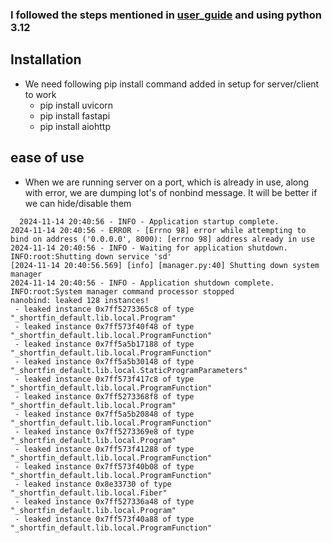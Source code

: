 ### I followed the steps mentioned in [user_guide](https://github.com/nod-ai/SHARK-Platform/blob/main/docs/user_guide.md) and using python 3.12


## Installation
- We need following pip install command added in setup for server/client to work
   - pip install uvicorn
   - pip install fastapi
   - pip install aiohttp

## ease of use

- When we are running server on a port, which is already in use, along with error, we are dumping lot's of nonbind message. It will be better if we can hide/disable them

```
  2024-11-14 20:40:56 - INFO - Application startup complete.
2024-11-14 20:40:56 - ERROR - [Errno 98] error while attempting to bind on address ('0.0.0.0', 8000): [errno 98] address already in use
2024-11-14 20:40:56 - INFO - Waiting for application shutdown.
INFO:root:Shutting down service 'sd'
[2024-11-14 20:40:56.569] [info] [manager.py:40] Shutting down system manager
2024-11-14 20:40:56 - INFO - Application shutdown complete.
INFO:root:System manager command processor stopped
nanobind: leaked 128 instances!
 - leaked instance 0x7ff5273365c8 of type "_shortfin_default.lib.local.Program"
 - leaked instance 0x7ff573f40f48 of type "_shortfin_default.lib.local.ProgramFunction"
 - leaked instance 0x7ff5a5b17188 of type "_shortfin_default.lib.local.ProgramFunction"
 - leaked instance 0x7ff5a5b30148 of type "_shortfin_default.lib.local.StaticProgramParameters"
 - leaked instance 0x7ff573f417c8 of type "_shortfin_default.lib.local.ProgramFunction"
 - leaked instance 0x7ff5273368f8 of type "_shortfin_default.lib.local.Program"
 - leaked instance 0x7ff5a5b20848 of type "_shortfin_default.lib.local.ProgramFunction"
 - leaked instance 0x7ff5273369e8 of type "_shortfin_default.lib.local.Program"
 - leaked instance 0x7ff573f41288 of type "_shortfin_default.lib.local.ProgramFunction"
 - leaked instance 0x7ff573f40b08 of type "_shortfin_default.lib.local.ProgramFunction"
 - leaked instance 0x8e33730 of type "_shortfin_default.lib.local.Fiber"
 - leaked instance 0x7ff527336a48 of type "_shortfin_default.lib.local.Program"
 - leaked instance 0x7ff573f40a88 of type "_shortfin_default.lib.local.ProgramFunction"
```


